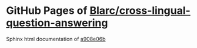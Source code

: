 GitHub Pages of [Blarc/cross-lingual-question-answering](https://github.com/Blarc/cross-lingual-question-answering.git)
===
Sphinx html documentation of [a908e06b](https://github.com/Blarc/cross-lingual-question-answering/tree/a908e06bb48aaf4f80c00498963a4c127e535b76)
